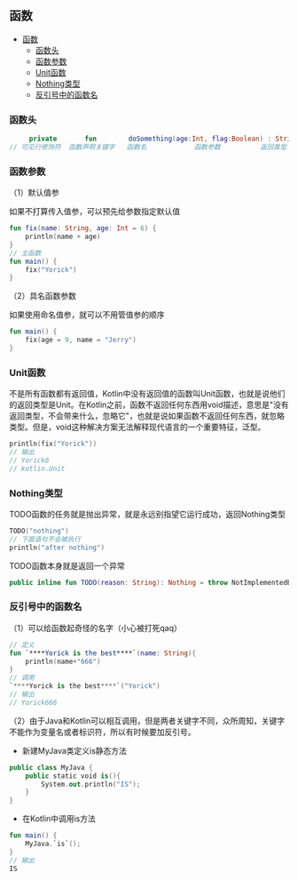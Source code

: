 ## 函数

- [函数](#函数)
  - [函数头](#函数头)
  - [函数参数](#函数参数)
  - [Unit函数](#unit函数)
  - [Nothing类型](#nothing类型)
  - [反引号中的函数名](#反引号中的函数名)

### 函数头

```Kotlin
     private       fun        doSomething(age:Int, flag:Boolean) : String
// 可见行修饰符  函数声明关键字   函数名            函数参数          返回类型
```

### 函数参数 

（1）默认值参

如果不打算传入值参，可以预先给参数指定默认值

```Kotlin
fun fix(name: String, age: Int = 6) {
    println(name + age)
}
// 主函数
fun main() {
    fix("Yorick")
}
```

（2）具名函数参数

如果使用命名值参，就可以不用管值参的顺序

```Kotlin
fun main() {
    fix(age = 9, name = "Jerry")
}
```

### Unit函数

不是所有函数都有返回值，Kotlin中没有返回值的函数叫Unit函数，也就是说他们的返回类型是Unit。在Kotlin之前，函数不返回任何东西用void描述，意思是"没有返回类型，不会带来什么，忽略它"，也就是说如果函数不返回任何东西，就忽略类型。但是，void这种解决方案无法解释现代语言的一个重要特征，泛型。

```Kotlin
println(fix("Yorick"))
// 输出
// Yorick6
// kotlin.Unit
```

### Nothing类型

TODO函数的任务就是抛出异常，就是永远别指望它运行成功，返回Nothing类型

```Kotlin
TODO("nothing")
// 下面语句不会被执行
println("after nothing")
```
TODO函数本身就是返回一个异常
```kotlin
public inline fun TODO(reason: String): Nothing = throw NotImplementedError("An operation is not implemented: $reason")
```

### 反引号中的函数名

（1）可以给函数起奇怪的名字（小心被打死qaq）
```Kotlin
// 定义
fun `****Yorick is the best****`(name: String){
    println(name+"666")
}
// 调用
`****Yorick is the best****`("Yorick")
// 输出
// Yorick666
```
（2）由于Java和Kotlin可以相互调用，但是两者关键字不同，众所周知，关键字不能作为变量名或者标识符，所以有时候要加反引号。

- 新建MyJava类定义is静态方法
```Kotlin
public class MyJava {
    public static void is(){
        System.out.println("IS");
    }
}
```
- 在Kotlin中调用is方法
```Kotlin
fun main() {
    MyJava.`is`();
}
// 输出
IS
```